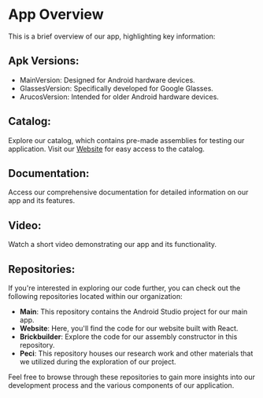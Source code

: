 # App Overview

This is a brief overview of our app, highlighting key information:

## Apk Versions:

-   MainVersion: Designed for Android hardware devices.
-   GlassesVersion: Specifically developed for Google Glasses.
-   ArucosVersion: Intended for older Android hardware devices.

## Catalog:

Explore our catalog, which contains pre-made assemblies for testing our application. Visit our [Website](https://peci-right-move.github.io/WebSite/) for easy access to the catalog.

## Documentation:

Access our comprehensive documentation for detailed information on our app and its features.

## Video:

Watch a short video demonstrating our app and its functionality.

## Repositories:

If you're interested in exploring our code further, you can check out the following repositories located within our organization:

-   **Main**: This repository contains the Android Studio project for our main app.
-   **Website**: Here, you'll find the code for our website built with React.
-   **Brickbuilder**: Explore the code for our assembly constructor in this repository.
-   **Peci**: This repository houses our research work and other materials that we utilized during the exploration of our project.

Feel free to browse through these repositories to gain more insights into our development process and the various components of our application.
